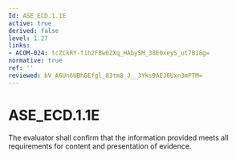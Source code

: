 ```yaml
---
Id: ASE_ECD.1.1E
active: true
derived: false
level: 1.27
links:
- ACOM-024: tcZCkRY-fih2FBw0ZXq_HAbySM_38E0xeyS_ut7B18g=
normative: true
ref: ''
reviewed: bV_A6Un6UBhGEfgl_83tm8_J__3Yks9AEJ6Uxn3mPTM=
---
```


# ASE_ECD.1.1E

The evaluator shall confirm that the information provided meets all requirements for content and presentation of evidence.